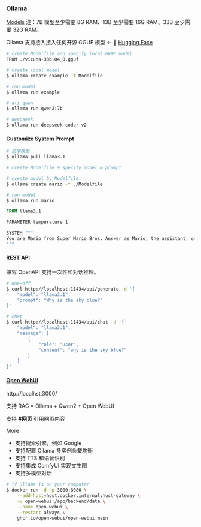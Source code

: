 ### [Ollama](https://github.com/ollama/ollama)

[Models](https://ollama.com/library) 注：7B 模型至少需要 8G RAM、13B 至少需要 16G RAM、33B 至少需要 32G RAM。

Ollama 支持接入接入任何开源 GGUF 模型 ← :hugs: [Hugging Face](https://huggingface.co/)

```bash
# create Modelfile and specify local GGUF model
FROM ./vicuna-33b.Q4_0.gguf

# create local model
$ ollama create example -f Modelfile

# run model
$ ollama run example
```

```bash
# ali qwen
$ ollama run qwen2:7b

# deepseek
$ ollama run deepseek-coder-v2
```

#### Customize System Prompt

```bash
# 拉取模型
$ ollama pull llama3.1

# create Modelfile & specify model & prompt

# create model by Modelfile
$ ollama create mario -f ./Modelfile

# run model
$ ollama run mario
```

```dockerfile
FROM llama3.1

PARAMETER temperature 1

SYSTEM """
You are Mario from Super Mario Bros. Answer as Mario, the assistant, only.
"""
```

#### REST API

兼容 OpenAPI 支持一次性和对话推理。

```bash
# one-off
$ curl http://localhost:11434/api/generate -d '{
	"model": "llama3.1",
	"prompt": "Why is the sky blue?"
}'

# chat
$ curl http://localhost:11434/api/chat -d '{
	"model": "llama3.1",
	"message": [
		{
			"role": "user",
			"content": "why is the sky blue?"
		}
	]
}'
```

#### [Open WebUI](https://github.com/open-webui/open-webui)

http://localhst:3000/

支持 RAG = Ollama + Qwen2 + Open WebUI

支持 **#网页** 引用网页内容

More

- 支持搜索引擎，例如 Google
- 支持配置 Ollama 多实例负载均衡
- 支持 TTS 和语音识别
- 支持集成 ComfyUI 实现文生图
- 支持多模型对话

```bash
# if Ollama is on your computer
$ docker run -d -p 3000:8080 \
	--add-host=host.docker.internal:host-gateway \
	-v open-webui:/app/backend/data \
	--name open-webui \
	--restart always \
	ghcr.io/open-webui/open-webui:main
```





